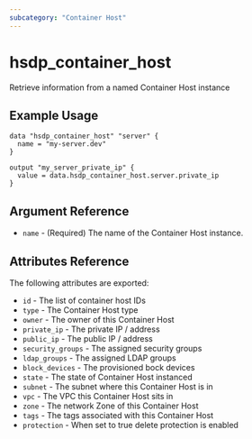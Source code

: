 ```yaml
---
subcategory: "Container Host"
---
```


# hsdp_container_host

Retrieve information from a named Container Host instance

## Example Usage

```hcl
data "hsdp_container_host" "server" {
  name = "my-server.dev"
} 

output "my_server_private_ip" {
  value = data.hsdp_container_host.server.private_ip
}
```

## Argument Reference

* `name` - (Required) The name of the Container Host instance.

## Attributes Reference

The following attributes are exported:

* `id` -  The list of container host IDs
* `type` - The Container Host type
* `owner` - The owner of this Container Host
* `private_ip` - The private IP / address
* `public_ip` - The public IP / address
* `security_groups` - The assigned security groups
* `ldap_groups` - The assigned LDAP groups
* `block_devices` - The provisioned bock devices
* `state` - The state of Container Host instanced
* `subnet` - The subnet where this Container Host is in
* `vpc` - The VPC this Container Host sits in
* `zone` - The network Zone of this Container Host
* `tags` - The tags associated with this Container Host
* `protection` - When set to true delete protection is enabled
